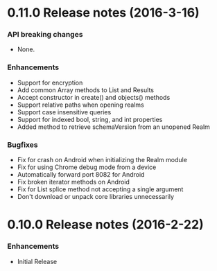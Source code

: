 0.11.0 Release notes (2016-3-16)
=============================================================
### API breaking changes
* None.

### Enhancements
* Support for encryption
* Add common Array methods to List and Results
* Accept constructor in create() and objects() methods
* Support relative paths when opening realms
* Support case insensitive queries
* Support for indexed bool, string, and int properties
* Added method to retrieve schemaVersion from an unopened Realm

### Bugfixes
* Fix for crash on Android when initializing the Realm module
* Fix for using Chrome debug mode from a device
* Automatically forward port 8082 for Android
* Fix broken iterator methods on Android
* Fix for List splice method not accepting a single argument
* Don't download or unpack core libraries unnecessarily


0.10.0 Release notes (2016-2-22)
=============================================================
### Enhancements

* Initial Release
